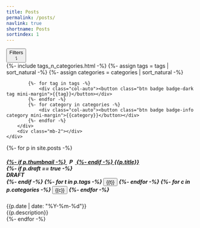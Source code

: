 ```yaml
---
title: Posts
permalink: /posts/
navlink: true
shortname: Posts
sortindex: 1
---
```


<div class="mb-2 small">
	<button class="btn btn-block py-0" collapsing-target="#filters">
		<div class="row">
			<div class="col-auto pl-1">
				Filters
			</div>
			<div class="col"></div>
			<div class="col-auto pr-1">
				⥍ <!-- Up/down arrow symbol -->
			</div>
		</div>
	</button>
	<div class="collapsing" id="filters">
		<div class="row no-gutters justify-content-center">
			{%- include tags_n_categories.html -%}
			{%- assign tags = tags | sort_natural -%}
			{%- assign categories = categories | sort_natural -%}

			{%- for tag in tags -%}
				<div class="col-auto"><button class="btn badge badge-dark tag mini-margin">{{tag}}</button></div>
			{%- endfor -%}
			{%- for category in categories -%}
				<div class="col-auto"><button class="btn badge badge-info category mini-margin">{{category}}</button></div>
			{%- endfor -%}
		</div>
		<div class="mb-2"></div>
	</div>
</div>

{%- for p in site.posts -%}
<div class="card my-1" id="{{p.id}}">
	<div class="card-body px-sm-3 px-1 py-1">
		<h5 class="card-title">
			<a href="{{p.url}}">
				{%- if p.thumbnail -%}
				<span style="width:1.5em; text-align:center; display: inline-block; overflow: hidden;"><img style="height:1em;" alt="Post thumbnail" src="{{p.thumbnail}}"/></span>
				{%- endif -%}
			{{p.title}}</a>
			<div>
				{%- if p.draft == true -%}
				<span>
					<div class="badge badge-warning">DRAFT</div>
				</span>
				{%- endif -%}
				<span class="tags">
				{%- for t in p.tags -%}
					<button class="btn badge badge-dark tag">{{t}}</button>
				{%- endfor -%}
				</span>
				<span class="categories">
				{%- for c in p.categories -%}
					<button class="btn badge badge-info category">{{c}}</button>
				{%- endfor -%}
				</span>
			</div>
		</h5>
		<div class="card-subtitle">{{p.date | date: "%Y-%m-%d"}}</div>
		<div class="card-text">{{p.description}}</div>
	</div>
</div>
{%- endfor -%}

<script src="/assets/js/posts.js"></script>
